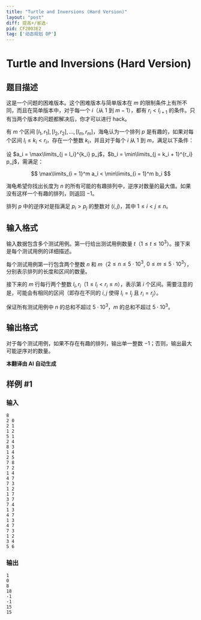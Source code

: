 ```yaml
---
title: "Turtle and Inversions (Hard Version)"
layout: "post"
diff: 提高+/省选-
pid: CF2003E2
tag: ['动态规划 DP']
---
```


# Turtle and Inversions (Hard Version)

## 题目描述

这是一个问题的困难版本。这个困难版本与简单版本在 $m$ 的限制条件上有所不同，而且在简单版本中，对于每一个 $i$（从 $1$ 到 $m-1$），都有 $r_i < l_{i+1}$ 的条件。只有当两个版本的问题都解决后，你才可以进行 hack。

有 $m$ 个区间 $[l_1, r_1], [l_2, r_2], \ldots, [l_m, r_m]$，海龟认为一个排列 $p$ 是有趣的，如果对每个区间 $l_i \le k_i < r_i$，存在一个整数 $k_i$，并且对于每个 $i$ 从 $1$ 到 $m$，满足以下条件：

设 $a_i = \max\limits_{j = l_i}^{k_i} p_j$，$b_i = \min\limits_{j = k_i + 1}^{r_i} p_j$，需满足：

$$
\max\limits_{i = 1}^m a_i < \min\limits_{i = 1}^m b_i
$$

海龟希望你找出长度为 $n$ 的所有可能的有趣排列中，逆序对数量的最大值。如果没有这样一个有趣的排列，则返回 $-1$。

排列 $p$ 中的逆序对是指满足 $p_i > p_j$ 的整数对 $(i, j)$，其中 $1 \le i < j \le n$。

## 输入格式

输入数据包含多个测试用例。第一行给出测试用例数量 $t$（$1 \le t \le 10^3$）。接下来是每个测试用例的详细描述。

每个测试用例第一行包含两个整数 $n$ 和 $m$（$2 \le n \le 5 \cdot 10^3$, $0 \le m \le 5 \cdot 10^3$），分别表示排列的长度和区间的数量。

接下来的 $m$ 行每行两个整数 $l_i, r_i$（$1 \le l_i < r_i \le n$），表示第 $i$ 个区间。需要注意的是，可能会有相同的区间（即存在不同的 $i, j$ 使得 $l_i = l_j$ 且 $r_i = r_j$）。

保证所有测试用例中 $n$ 的总和不超过 $5 \cdot 10^3$，$m$ 的总和不超过 $5 \cdot 10^3$。

## 输出格式

对于每个测试用例，如果不存在有趣的排列，输出单一整数 $-1$；否则，输出最大可能逆序对的数量。

 **本翻译由 AI 自动生成**

## 样例 #1

### 输入

```
8
2 0
2 1
1 2
5 1
2 4
8 3
1 4
2 5
7 8
7 2
1 4
4 7
7 3
1 2
1 7
3 7
7 4
1 3
4 7
1 3
4 7
7 3
1 2
3 4
5 6
```

### 输出

```
1
0
8
18
-1
-1
15
15
```


